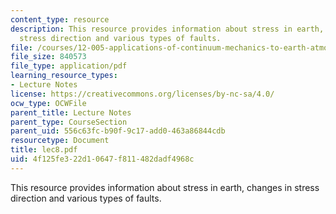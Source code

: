 ```yaml
---
content_type: resource
description: This resource provides information about stress in earth, changes in
  stress direction and various types of faults.
file: /courses/12-005-applications-of-continuum-mechanics-to-earth-atmospheric-and-planetary-sciences-spring-2006/4f125fe322d10647f811482dadf4968c_lec8.pdf
file_size: 840573
file_type: application/pdf
learning_resource_types:
- Lecture Notes
license: https://creativecommons.org/licenses/by-nc-sa/4.0/
ocw_type: OCWFile
parent_title: Lecture Notes
parent_type: CourseSection
parent_uid: 556c63fc-b90f-9c17-add0-463a86844cdb
resourcetype: Document
title: lec8.pdf
uid: 4f125fe3-22d1-0647-f811-482dadf4968c
---
```

This resource provides information about stress in earth, changes in stress direction and various types of faults.